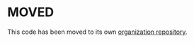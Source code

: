 # MOVED

This code has been moved to its own [organization repository](https://github.com/Desaraevdotcom/portfolio/).
